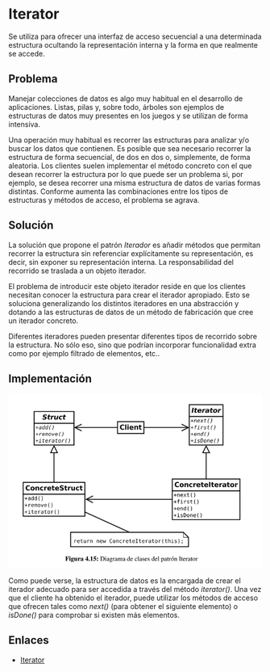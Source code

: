 # Iterator

Se utiliza para ofrecer una interfaz de acceso secuencial a una determinada estructura ocultando la representación interna 
y la forma en que realmente se accede.


## Problema

Manejar colecciones de datos es algo muy habitual en el desarrollo de aplicaciones. Listas, pilas y, sobre todo, árboles 
son ejemplos de estructuras de datos muy presentes en los juegos y se utilizan de forma intensiva.

Una operación muy habitual es recorrer las estructuras para analizar y/o buscar los datos que contienen. Es posible que 
sea necesario recorrer la estructura de forma secuencial, de dos en dos o, simplemente, de forma aleatoria. Los clientes 
suelen implementar el método concreto con el que desean recorrer la estructura por lo que puede ser un problema si, por ejemplo, 
se desea recorrer una misma estructura de datos de varias formas distintas. Conforme aumenta las combinaciones entre los tipos de
estructuras y métodos de acceso, el problema se agrava.


## Solución

La solución que propone el patrón *Iterador* es añadir métodos que permitan recorrer la estructura sin referenciar explícitamente
su representación, es decir, sin exponer su representación interna. La responsabilidad del recorrido se traslada a un objeto iterador.

El problema de introducir este objeto iterador reside en que los clientes necesitan conocer la estructura para crear el iterador apropiado.
Esto se soluciona generalizando los distintos iteradores en una abstracción y dotando a las estructuras de datos de un método
de fabricación que cree un iterador concreto.

Diferentes iteradores pueden presentar diferentes tipos de recorrido sobre la estructura. No sólo eso, sino que podrían incorporar
funcionalidad extra como por ejemplo filtrado de elementos, etc..

## Implementación

![Proxy](example/imgs/Iterador.png)

Como puede verse, la estructura de datos es la encargada de crear el iterador adecuado para ser accedida a través del método 
*iterator()*. Una vez que el cliente ha obtenido el iterador, puede utilizar los métodos de acceso que ofrecen tales como
*next()* (para obtener el siguiente elemento) o *isDone()* para comprobar si existen más elementos.

## Enlaces
* [Iterator](https://es.wikipedia.org/wiki/Iterador_%28patr%C3%B3n_de_dise%C3%B1o%29)
